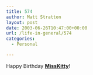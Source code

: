 ```yaml
---
title: 574
author: Matt Stratton
layout: post
date: 2003-06-26T10:47:00+00:00
url: /life-in-general/574
categories:
  - Personal

---
```

Happy Birthday **[MissKitty][1]**!

 [1]: http://dailykitty.blogspot.com/